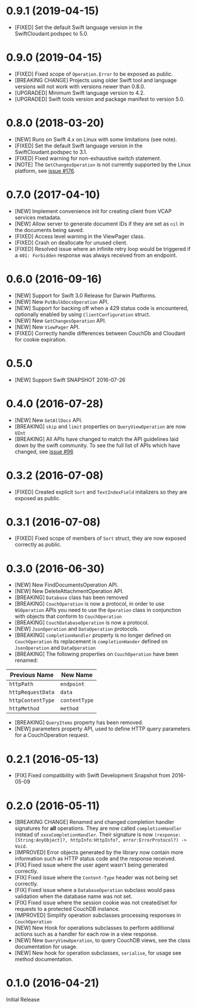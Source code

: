 # 0.9.1 (2019-04-15)
- [FIXED] Set the default Swift language version in the SwiftCloudant.podspec to 5.0.

# 0.9.0 (2019-04-15)
- [FIXED] Fixed scope of `Operation.Error` to be exposed as public.
- [BREAKING CHANGE] Projects using older Swift tool and language versions will not work with versions newer than 0.8.0.
- [UPGRADED] Minimum Swift language version to 4.2.
- [UPGRADED] Swift tools version and package manifest to version 5.0.

# 0.8.0 (2018-03-20)

- [NEW] Runs on Swift 4.x on Linux with some limitations (see note).
- [FIXED] Set the default Swift language version in the SwiftCloudant.podspec to 3.1.
- [FIXED] Fixed warning for non-exhaustive switch statement.
- [NOTE] The `GetChangesOperation` is not currently supported by the Linux platform,
  see [issue #176](https://github.com/cloudant/swift-cloudant/issues/176).

# 0.7.0 (2017-04-10)

- [NEW] Implement convenience init for creating client from VCAP services metadata.
- [NEW] Allow server to generate document IDs if they are set as `nil` in the documents being saved.
- [FIXED] Access level warning in the ViewPager class.
- [FIXED] Crash on deallocate for unused client.
- [FIXED] Resolved issue where an infinite retry loop would be triggered if
  a `401: Forbidden` response was always received from an endpoint.

# 0.6.0 (2016-09-16)

- [NEW] Support for Swift 3.0 Release for Darwin Platforms.
- [NEW] New `PutBulkDocsOperation` API.
- [NEW] Support for backing off when a 429 status code is encountered, optionally enabled by using
   `ClientConfiguration` struct.
- [NEW] New `GetChangesOperation` API.
- [NEW] New `ViewPager` API.
- [FIXED] Correctly handle differences between CouchDb and Cloudant for cookie expiration.

# 0.5.0

- [NEW] Support Swift SNAPSHOT 2016-07-26

# 0.4.0 (2016-07-28)

- [NEW] New `GetAllDocs` API.
- [BREAKING] `skip` and `limit` properties on `QueryViewOperation` are now `UInt`
- [BREAKING] All APIs have changed to match the API guidelines laid down by the
  swift community. To see the full list of APIs which have changed, see
  [issue #96](https://github.com/cloudant/swift-cloudant/issues/96)

# 0.3.2 (2016-07-08)

- [FIXED] Created explicit `Sort` and `TextIndexField` initalizers so they are exposed as public.

# 0.3.1 (2016-07-08)

- [FIXED] Fixed scope of members of `Sort` struct, they are now exposed
  correctly as public.

# 0.3.0 (2016-06-30)

- [NEW] New FindDocumentsOperation API.
- [NEW] New DeleteAttachmentOperation API.
- [BREAKING] `Database` class has been removed
- [BREAKING] `CouchOperation` is now a protocol, in order to use `NSOperation` APIs
  you need to use the `Operation` class in conjunction with objects that conform
  to `CouchOperation`
- [BREAKING] `CouchDatabaseOperation` is now a protocol.
- [NEW] `JsonOperation` and `DataOperation` protocols.
- [BREAKING] `completionHandler` property is no longer defined on `CouchOperation`
   its replacement is `completionHander` defined on `JsonOperation` and `DataOperation`
- [BREAKING] The following properties on `CouchOperation` have been renamed:

| Previous Name | New Name |
|---------------|---------|
| `httpPath` | `endpoint`|
| `httpRequestData` | `data` |
| `httpContentType` | `contentType`|
|`httpMethod` | `method`|

- [BREAKING] `QueryItems` property has been removed.
- [NEW] parameters property API, used to define HTTP query parameters for a CouchOperation request.


# 0.2.1 (2016-05-13)

- [FIX] Fixed compatibility with Swift Development Snapshot from 2016-05-09

# 0.2.0 (2016-05-11)

- [BREAKING CHANGE] Renamed and changed completion handler signatures for **all**
  operations. They are now called `completionHandler` instead of `xxxxCompletionHandler`.
  Their signature is now `(response:[String:AnyObject]?, httpInfo:HttpInfo?, error:ErrorProtocol?) -> Void`.
- [IMPROVED] Error objects generated by the library now contain more information
  such as HTTP status code and the response received.
- [FIX] Fixed issue where the user agent wasn't being generated correctly.
- [FIX] Fixed issue where the `Content-Type` header was not being set correctly.
- [FIX] Fixed issue where a `DatabaseOperation` subclass would pass validation
   when the database name was not set.
- [FIX] Fixed issue where the session cookie was not created/set for requests to
   a protected CouchDB instance.
- [IMPROVED] Simplify operation subclasses processing responses in `CouchOperation`
- [NEW] New Hook for operations subclasses to perform additional actions such
   as a handler for each row in a view response.
- [NEW] New `QueryViewOperation`, to query CouchDB views, see the class documentation
  for usage.
- [NEW] New hook for operation subclasses, `serialise`, for usage see method documentation.

# 0.1.0 (2016-04-21)

Initial Release
